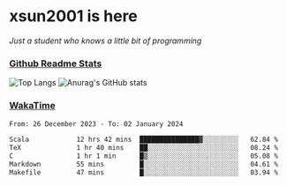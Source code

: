 # xsun2001 is here

*Just a student who knows a little bit of programming*

### [Github Readme Stats](https://github.com/anuraghazra/github-readme-stats)

![Top Langs](https://github-readme-stats.vercel.app/api/top-langs/?username=xsun2001&layout=compact&theme=radical) ![Anurag's GitHub stats](https://github-readme-stats.vercel.app/api?username=xsun2001&show_icons=true&theme=radical)

### [WakaTime](https://wakatime.com)

<!--START_SECTION:waka-->

```txt
From: 26 December 2023 - To: 02 January 2024

Scala            12 hrs 42 mins  ███████████████▓░░░░░░░░░   62.84 %
TeX              1 hr 40 mins    ██░░░░░░░░░░░░░░░░░░░░░░░   08.24 %
C                1 hr 1 min      █▒░░░░░░░░░░░░░░░░░░░░░░░   05.08 %
Markdown         55 mins         █░░░░░░░░░░░░░░░░░░░░░░░░   04.61 %
Makefile         47 mins         █░░░░░░░░░░░░░░░░░░░░░░░░   03.94 %
```

<!--END_SECTION:waka-->
